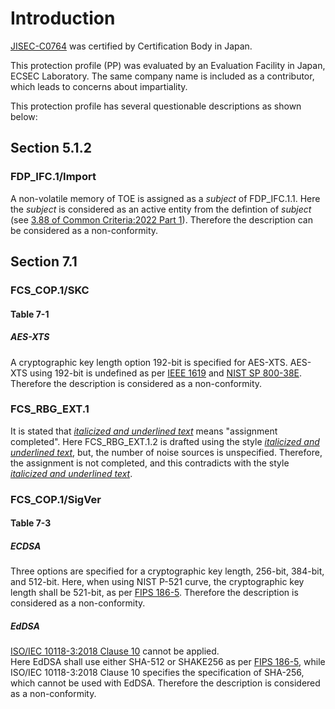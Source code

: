 # Introduction
[JISEC-C0764](https://commoncriteriaportal.org/nfs/ccpfiles/files/ppfiles/c0764_epp.pdf) was certified by Certification Body in Japan.

This protection profile (PP) was evaluated by an Evaluation Facility in Japan, ECSEC Laboratory.
The same company name is included as a contributor, which leads to concerns about impartiality.

This protection profile has several questionable descriptions as shown below:

## Section 5.1.2
### FDP_IFC.1/Import
A non-volatile memory of TOE is assigned as a *subject* of FDP_IFC.1.1.
Here the *subject* is considered as an active entity from the defintion of *subject* (see [3.88 of Common Criteria:2022 Part 1](https://commoncriteriaportal.org/files/ccfiles/CC2022PART1R1.pdf#page=25)).
Therefore the description can be considered as a non-conformity.

## Section 7.1
### FCS_COP.1/SKC
#### Table 7-1
##### AES-XTS
A cryptographic key length option 192-bit is specified for AES-XTS.
AES-XTS using 192-bit is undefined as per [IEEE 1619](https://ieeexplore.ieee.org/document/8637988) and [NIST SP 800-38E](https://nvlpubs.nist.gov/nistpubs/Legacy/SP/nistspecialpublication800-38e.pdf).
Therefore the description is considered as a non-conformity.

### FCS_RBG_EXT.1
It is stated that *<ins>italicized and underlined text</ins>* means "assignment completed".
Here FCS_RBG_EXT.1.2 is drafted using the style *<ins>italicized and underlined text</ins>*, but, the number of noise sources is unspecified.
Therefore, the assignment is not completed, and this contradicts with the style *<ins>italicized and underlined text</ins>*.

### FCS_COP.1/SigVer 
#### Table 7-3
##### ECDSA
Three options are specified for a cryptographic key length, 256-bit, 384-bit, and 512-bit.
Here, when using NIST P-521 curve, the cryptographic key length shall be 521-bit, as per [FIPS 186-5](https://nvlpubs.nist.gov/nistpubs/FIPS/NIST.FIPS.186-5.pdf#page=24).
Therefore the description is considered as a non-conformity.

##### EdDSA
[ISO/IEC 10118-3:2018 Clause 10](https://www.iso.org/obp/ui#iso:std:iso-iec:10118:-3:ed-4:v1:en) cannot be applied.  
Here EdDSA shall use either SHA-512 or SHAKE256 as per [FIPS 186-5](https://nvlpubs.nist.gov/nistpubs/FIPS/NIST.FIPS.186-5.pdf#page=28), while ISO/IEC 10118-3:2018 Clause 10 specifies the specification of SHA-256, which cannot be used with EdDSA.
Therefore the description is considered as a non-conformity.
